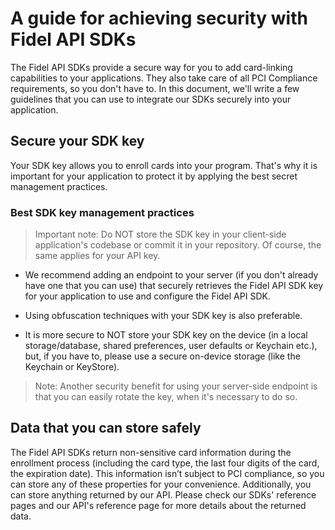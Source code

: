 # A guide for achieving security with Fidel API SDKs

The Fidel API SDKs provide a secure way for you to add card-linking capabilities to your applications. They also take care of all PCI Compliance requirements, so you don't have to. In this document, we'll write a few guidelines that you can use to integrate our SDKs securely into your application.

## Secure your SDK key

Your SDK key allows you to enroll cards into your program. That's why it is important for your application to protect it by applying the best secret management practices.

### Best SDK key management practices

> Important note: Do NOT store the SDK key in your client-side application's codebase or commit it in your repository. Of course, the same applies for your API key. 

- We recommend adding an endpoint to your server (if you don't already have one that you can use) that securely retrieves the Fidel API SDK key for your application to use and configure the Fidel API SDK.

- Using obfuscation techniques with your SDK key is also preferable.

- It is more secure to NOT store your SDK key on the device (in a local storage/database, shared preferences, user defaults or Keychain etc.), but, if you have to, please use a secure on-device storage (like the Keychain or KeyStore).

> Note: Another security benefit for using your server-side endpoint is that you can easily rotate the key, when it's necessary to do so.

## Data that you can store safely

The Fidel API SDKs return non-sensitive card information during the enrollment process (including the card type, the last four digits of the card, the expiration date). This information isn’t subject to PCI compliance, so you can store any of these properties for your convenience. Additionally, you can store anything returned by our API. Please check our SDKs' reference pages and our API's reference page for more details about the returned data.
